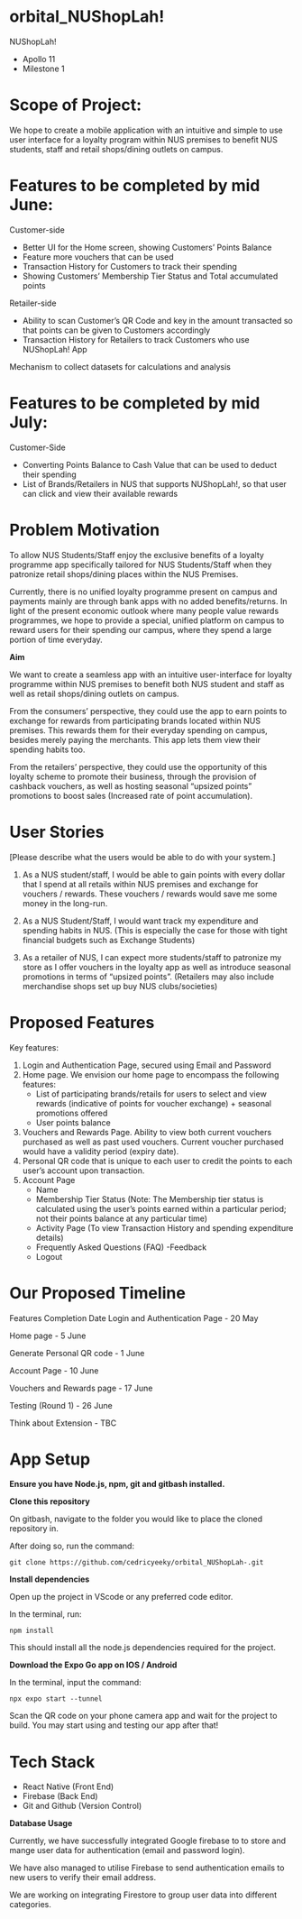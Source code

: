 # orbital_NUShopLah!
NUShopLah! 
- Apollo 11 
- Milestone 1

# Scope of Project:

We hope to create a mobile application with an intuitive and simple to use user interface for a loyalty program within NUS premises to benefit NUS students, staff and retail shops/dining outlets on campus.

# Features to be completed by mid June:

Customer-side
- Better UI for the Home screen, showing Customers’ Points Balance
- Feature more vouchers that can be used
- Transaction History for Customers to track their spending
- Showing Customers’ Membership Tier Status and Total accumulated points
 
 Retailer-side
- Ability to scan Customer’s QR Code and key in the amount transacted so that points can be given to Customers accordingly
- Transaction History for Retailers to track Customers who use NUShopLah! App
 
 Mechanism to collect datasets for calculations and analysis


# Features to be completed by mid July:
Customer-Side
- Converting Points Balance to Cash Value that can be used to deduct their spending
- List of Brands/Retailers in NUS that supports NUShopLah!, so that user can click and view their available rewards



# Problem Motivation 

To allow NUS Students/Staff enjoy the exclusive benefits of a loyalty programme app specifically tailored for NUS Students/Staff when they patronize retail shops/dining places within the NUS Premises. 

Currently, there is no unified loyalty programme present on campus and payments mainly are through bank apps with no added benefits/returns. 
In light of the present economic outlook where many people value rewards programmes, we hope to provide a special, unified platform on campus to reward users for their spending our campus, where they spend a large portion of time everyday.


**Aim**

We want to create a seamless app with an intuitive user-interface for loyalty programme within NUS premises to benefit both NUS student and staff as well as retail shops/dining outlets on campus.

From the consumers’ perspective, they could use the app to earn points to exchange for rewards from participating brands located within NUS premises. This rewards them for their everyday spending on campus, besides merely paying the merchants. This app lets them view their spending habits too.

From the retailers’ perspective, they could use the opportunity of this loyalty scheme to promote their business, through the provision of cashback vouchers, as well as hosting seasonal “upsized points” promotions to boost sales (Increased rate of point accumulation). 


# User Stories

[Please describe what the users would be able to do with your system.]

1. As a NUS student/staff, I would be able to gain points with every dollar that I spend at all retails within NUS premises and exchange for vouchers / rewards. These vouchers / rewards would save me some money in the long-run.

2. As a NUS Student/Staff, I would want track my expenditure and spending habits in NUS. (This is especially the case for those with tight financial budgets such as Exchange Students)

3. As a retailer of NUS, I can expect more students/staff to patronize my store as I offer vouchers in the loyalty app as well as introduce seasonal promotions in terms of “upsized points”. (Retailers may also include merchandise shops set up buy NUS clubs/societies)


# Proposed Features

Key features:

1.  Login and Authentication Page, secured using Email and Password
2.  Home page. We envision our home page to encompass the following features:
    - List of participating brands/retails for users to select and view rewards (indicative of points for voucher exchange) + seasonal promotions offered
    - User points balance
3.  Vouchers and Rewards Page. Ability to view both current vouchers purchased as well as past used vouchers. Current voucher purchased would have a validity period (expiry date).
4.  Personal QR code that is unique to each user to credit the points to each user’s account upon transaction.
5.  Account Page 
    - Name
    - Membership Tier Status (Note: The Membership tier status is calculated using the user’s points earned within a particular period; not their points balance at any particular time)
    - Activity Page (To view Transaction History and spending expenditure details)
    - Frequently Asked Questions (FAQ)
    -Feedback
    - Logout



# Our Proposed Timeline

Features
Completion Date
Login and Authentication Page - 20 May

Home page - 5 June

Generate Personal QR code - 1 June

Account Page - 10 June

Vouchers and Rewards page - 17 June

Testing (Round 1) - 26 June

Think about Extension - TBC

# App Setup

**Ensure you have Node.js, npm, git and gitbash installed.**

**Clone this repository**

On gitbash, navigate to the folder you would like to place the cloned repository in.

After doing so, run the command:

```
git clone https://github.com/cedricyeeky/orbital_NUShopLah-.git
```

**Install dependencies**

Open up the project in VScode or any preferred code editor.

In the terminal, run:

```
npm install
```

This should install all the node.js dependencies required for the project.

**Download the Expo Go app on IOS / Android**

In the terminal, input the command:

```
npx expo start --tunnel
```

Scan the QR code on your phone camera app and wait for the project to build.
You may start using and testing our app after that!

# Tech Stack 
- React Native (Front End)
- Firebase (Back End)
- Git and Github (Version Control)

**Database Usage**

Currently, we have successfully integrated Google firebase to to store and mange user data for authentication (email and password login).

We have also managed to utilise Firebase to send authentication emails to new users to verify their email address.

We are working on integrating Firestore to group user data into different categories.




